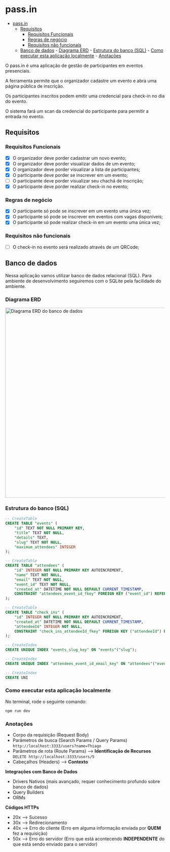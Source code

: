 # pass.in

<!--toc:start-->

- [pass.in](#passin)
  - [Requisitos](#requisitos)
    - [Requisitos Funcionais](#requisitos-funcionais)
    - [Regras de negócio](#regras-de-negócio)
    - [Requisitos não funcionais](#requisitos-não-funcionais)
  - [Banco de dados](#banco-de-dados) - [Diagrama ERD](#diagrama-erd) - [Estrutura do banco (SQL)](#estrutura-do-banco-sql) - [Como executar esta aplicação localmente](#como-executar-esta-aplicação-localmente) - [Anotações](#anotações)
  <!--toc:end-->

O pass.in é uma aplicação de gestão de participantes em eventos presenciais.

A ferramenta permite que o organizador cadastre um evento e abra uma página pública de inscrição.

Os participantes inscritos podem emitir uma credencial para check-in no dia do evento.

O sistema fará um scan da credencial do participante para permitir a entrada no evento.

## Requisitos

### Requisitos Funcionais

- [x] O organizador deve porder cadastrar um novo evento;
- [x] O organizador deve porder visualizar dados de um evento;
- [x] O organizador deve porder visualizar a lista de participantes;
- [x] O participante deve porder se inscrever em um evento;
- [ ] O participante deve porder visualizar seu chachá de inscrição;
- [x] O participante deve porder realizar check-in no evento;

### Regras de negócio

- [x] O participante só pode se inscrever em um evento uma única vez;
- [x] O participante só pode se inscrever em eventos com vagas disponíveis;
- [x] O participante só pode realizar check-in em um evento uma única vez;

### Requisitos não funcionais

- [ ] O check-in no evento será realizado através de um QRCode;

## Banco de dados

Nessa aplicação vamos utilizar banco de dados relacional (SQL). Para ambiente de desenvolvimento seguiremos com o SQLite pela facilidade do ambiente.

### Diagrama ERD

<img src=".github/erd.svg" width="600" alt="Diagrama ERD do banco de dados" />

### Estrutura do banco (SQL)

```sql
-- CreateTable
CREATE TABLE "events" (
    "id" TEXT NOT NULL PRIMARY KEY,
    "title" TEXT NOT NULL,
    "details" TEXT,
    "slug" TEXT NOT NULL,
    "maximum_attendees" INTEGER
);

-- CreateTable
CREATE TABLE "attendees" (
    "id" INTEGER NOT NULL PRIMARY KEY AUTOINCREMENT,
    "name" TEXT NOT NULL,
    "email" TEXT NOT NULL,
    "event_id" TEXT NOT NULL,
    "created_at" DATETIME NOT NULL DEFAULT CURRENT_TIMESTAMP,
    CONSTRAINT "attendees_event_id_fkey" FOREIGN KEY ("event_id") REFERENCES "events" ("id") ON DELETE RESTRICT ON UPDATE CASCADE
);

-- CreateTable
CREATE TABLE "check_ins" (
    "id" INTEGER NOT NULL PRIMARY KEY AUTOINCREMENT,
    "created_at" DATETIME NOT NULL DEFAULT CURRENT_TIMESTAMP,
    "attendeeId" INTEGER NOT NULL,
    CONSTRAINT "check_ins_attendeeId_fkey" FOREIGN KEY ("attendeeId") REFERENCES "attendees" ("id") ON DELETE RESTRICT ON UPDATE CASCADE
);

-- CreateIndex
CREATE UNIQUE INDEX "events_slug_key" ON "events"("slug");

-- CreateIndex
CREATE UNIQUE INDEX "attendees_event_id_email_key" ON "attendees"("event_id", "email");

-- CreateIndex
CREATE UNI
```

### Como executar esta aplicação localmente

No terminal, rode o seguinte comando:

```bash
npm run dev
```

### Anotações

- Corpo da requisição (Request Body)
- Parâmetros de busca (Search Params / Query Params) `http://localhost:3333/users?name=Thiago`
- Parâmetros de rota (Route Params) --> **Identificação de Recursos** `DELETE http://localhost:3333/users/5`
- Cabeçalhos (Headers) --> **Contexto**

**Integrações com Banco de Dados**

- Drivers Nativos (mais avançado, requer conhecimento profundo sobre banco de dados)
- Query Builders
- ORMs

**Códigos HTTPs**

- 20x --> Sucesso
- 30x --> Redirecionamento
- 40x --> Erro do cliente (Erro em alguma informação enviada por **QUEM** fez a requisição)
- 50x --> Erro do servidor (Erro que está acontecendo **INDEPENDENTE** do que está sendo enviado para o servidor)
